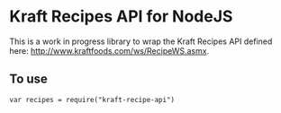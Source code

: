 # Kraft Recipes API for NodeJS
This is a work in progress library to wrap the Kraft Recipes API defined here: http://www.kraftfoods.com/ws/RecipeWS.asmx.

## To use
`var recipes = require("kraft-recipe-api")`
